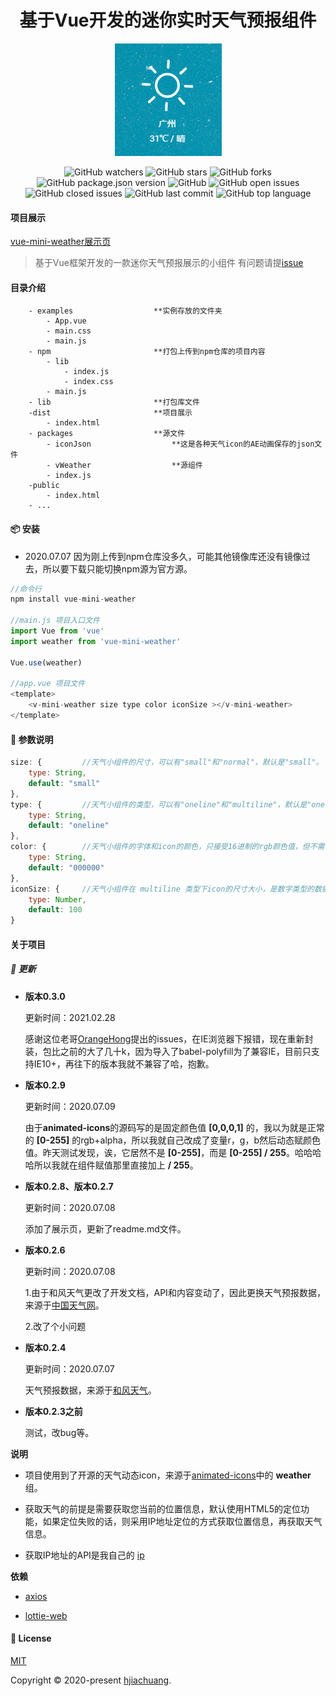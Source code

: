 <h1 align="center">基于Vue开发的迷你实时天气预报组件</h1>

<div align="center">

<img src='https://raw.githubusercontent.com/hjiachuang/vue-mini-weather/master/weather.png' />

![GitHub watchers](https://img.shields.io/github/watchers/hjiachuang/vue-mini-weather?style=social) ![GitHub stars](https://img.shields.io/github/stars/hjiachuang/vue-mini-weather?style=social) ![GitHub forks](https://img.shields.io/github/forks/hjiachuang/vue-mini-weather?style=social)
<br />
![GitHub package.json version](https://img.shields.io/github/package-json/v/hjiachuang/vue-mini-weather?style=flat-square) ![GitHub](https://img.shields.io/github/license/hjiachuang/vue-mini-weather?style=flat-square) ![GitHub open issues](https://img.shields.io/github/issues/hjiachuang/vue-mini-weather?style=flat-square) ![GitHub closed issues](https://img.shields.io/github/issues-closed/hjiachuang/vue-mini-weather) ![GitHub last commit](https://img.shields.io/github/last-commit/hjiachuang/vue-mini-weather?style=flat-square) ![GitHub top language](https://img.shields.io/github/languages/top/hjiachuang/vue-mini-weather?style=flat-square)

</div>

#### 项目展示
[vue-mini-weather展示页](https://api.aidioute.cn/resource/vue-mini-weather/)

> 基于Vue框架开发的一款迷你天气预报展示的小组件 有问题请提[issue](https://github.com/hjiachuang/vue-mini-weather/issues)

#### 目录介绍
```
    - examples                  **实例存放的文件夹
        - App.vue
        - main.css
        - main.js
    - npm                       **打包上传到npm仓库的项目内容
        - lib
            - index.js
            - index.css
        - main.js
    - lib                       **打包库文件
    -dist                       **项目展示
        - index.html
    - packages                  **源文件
        - iconJson                  **这是各种天气icon的AE动画保存的json文件
        - vWeather                  **源组件
        - index.js
    -public
        - index.html
    - ...
```

#### 📦 安装
*  2020.07.07 因为刚上传到npm仓库没多久，可能其他镜像库还没有镜像过去，所以要下载只能切换npm源为官方源。

```javascript
//命令行
npm install vue-mini-weather

//main.js 项目入口文件
import Vue from 'vue'
import weather from 'vue-mini-weather'

Vue.use(weather)

//app.vue 项目文件
<template>
    <v-mini-weather size type color iconSize ></v-mini-weather>
</template>
```

#### 📝 参数说明
```javascript
size: {         //天气小组件的尺寸，可以有"small"和"normal"，默认是"small"。
    type: String,
    default: "small"
},
type: {         //天气小组件的类型，可以有"oneline"和"multiline"，默认是"oneline"。
    type: String,
    default: "oneline"
},
color: {        //天气小组件的字体和icon的颜色，只接受16进制的rgb颜色值，但不需传"#"号，例如黑色："000000"，白色："ffffff"。
    type: String,
    default: "000000"
},
iconSize: {     //天气小组件在 multiline 类型下icon的尺寸大小，是数字类型的数据，单位为px，默认是100。
    type: Number,
    default: 100
}
```

#### 关于项目

##### 📖 更新

* **版本0.3.0**

    更新时间：2021.02.28

    感谢这位老哥[OrangeHong](https://github.com/OrangeHong)提出的issues，在IE浏览器下报错，现在重新封装，包比之前的大了几十k，因为导入了babel-polyfill为了兼容IE，目前只支持IE10+，再往下的版本我就不兼容了哈，抱歉。

* **版本0.2.9**

    更新时间：2020.07.09

    由于**animated-icons**的源码写的是固定颜色值 **[0,0,0,1]** 的，我以为就是正常的 **[0-255]** 的rgb+alpha，所以我就自己改成了变量r，g，b然后动态赋颜色值。昨天测试发现，诶，它居然不是 **[0-255]**，而是 **[0-255] / 255**。哈哈哈哈所以我就在组件赋值那里直接加上 **/ 255**。

* **版本0.2.8、版本0.2.7**

    更新时间：2020.07.08

    添加了展示页，更新了readme.md文件。

* **版本0.2.6**

    更新时间：2020.07.08

    1.由于和风天气更改了开发文档，API和内容变动了，因此更换天气预报数据，来源于[中国天气网](http://www.weather.com.cn/)。

    2.改了个小问题

* **版本0.2.4**

    更新时间：2020.07.07

    天气预报数据，来源于[和风天气](https://www.heweather.com/)。

* **版本0.2.3之前**

    测试，改bug等。

**说明**

* 项目使用到了开源的天气动态icon，来源于[animated-icons](https://icons8.com/animated-icons#Weather)中的 **weather** 组。

* 获取天气的前提是需要获取您当前的位置信息，默认使用HTML5的定位功能，如果定位失败的话，则采用IP地址定位的方式获取位置信息，再获取天气信息。

* 获取IP地址的API是我自己的 [ip](https://api.aidioute.cn/ip/)

**依赖**

* [axios](https://github.com/axios/axios)

* [lottie-web](https://github.com/airbnb/lottie-web)

#### 📝 License

[MIT](https://github.com/hjiachuang/vue-mini-weather/blob/master/LICENSE)

Copyright © 2020-present [hjiachuang](https://github.com/hjiachuang).
